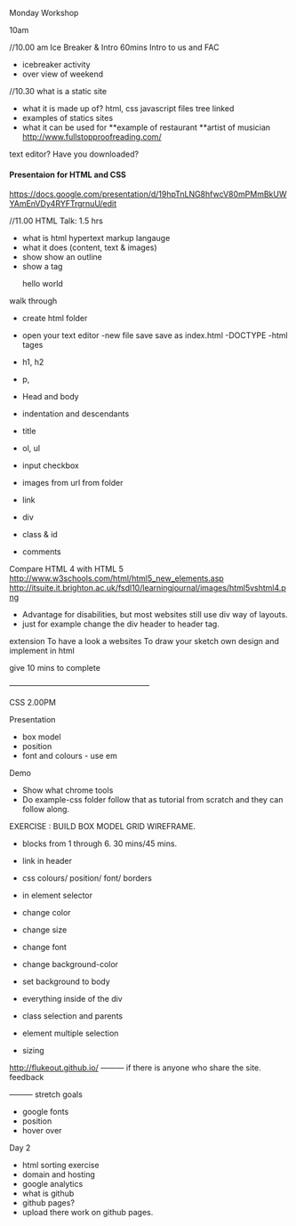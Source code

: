 Monday Workshop

10am


//10.00 am Ice Breaker & Intro 60mins
Intro to us and FAC
- icebreaker activity
- over view of weekend

//10.30 what is a static site
  - what it is made up of? html, css javascript files tree linked
  - examples of statics sites
  - what it can be used for
     **example of restaurant
     **artist of musician
http://www.fullstopproofreading.com/ 

text editor? Have you downloaded?

#### Presentaion for HTML and CSS
https://docs.google.com/presentation/d/19hpTnLNG8hfwcV80mPMmBkUWYAmEnVDy4RYFTrgrnuU/edit



//11.00 HTML Talk: 1.5 hrs
- what is html
 hypertext markup langauge
- what it does (content, text & images)
- show show an outline
- show a tag <p>  hello world  </p>

walk through
- create html folder
- open your text editor
-new file save save as index.html
 -DOCTYPE 
-html tages

- h1, h2
- p,


- Head and body
- indentation and descendants
- title

- ol, ul
- input checkbox

- images
  from url 
  from folder
- link

- div
- class & id
- comments

Compare HTML 4 with HTML 5 
http://www.w3schools.com/html/html5_new_elements.asp
http://itsuite.it.brighton.ac.uk/fsdl10/learningjournal/images/html5vshtml4.png
- Advantage for disabilities, but most websites still use div way of layouts. 
- just for example change the div header to header tag. 

extension
To have a look a websites
To draw your sketch own design and implement in html



give 10 mins to complete


——————————————————

CSS 2.00PM

Presentation
- box model
- position
- font and colours - use em

Demo 
- Show what chrome tools
- Do example-css folder follow that as tutorial from scratch and they can follow along. 


EXERCISE : 
BUILD BOX MODEL GRID WIREFRAME. 
- blocks from 1 through 6. 30 mins/45 mins.

- link in header

- css colours/ position/ font/ borders


- in element selector
- change color
- change size
- change font


- change background-color
- set background   to body

- everything inside of the div
- class selection and parents
- element multiple selection

- sizing 

http://flukeout.github.io/
———
if there is anyone who share the site.
feedback


———
stretch goals
- google fonts
- position 
- hover over 


Day 2
- html sorting exercise
 - domain and hosting
 - google analytics
 - what is github
 - github pages?
 - upload there work on github pages.
